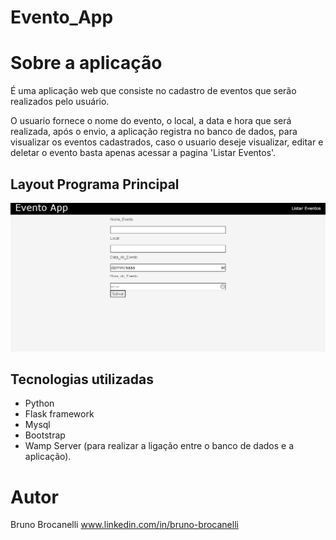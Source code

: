 # Evento_App

# Sobre a aplicação

É uma aplicação web que consiste no cadastro de eventos que serão realizados pelo usuário.

O usuario fornece o nome do evento, o local, a data e hora que será realizada, após o envio, a aplicação registra no banco de dados, para visualizar os eventos cadastrados, caso o usuario deseje visualizar, editar e deletar o evento basta apenas acessar a pagina 'Listar Eventos'.

## Layout Programa Principal
![Web 1](https://github.com/DevBruno01/Assets/blob/main/Eventos_App.PNG)

## Tecnologias utilizadas

- Python
- Flask framework
- Mysql
- Bootstrap
- Wamp Server (para realizar a ligação entre o banco de dados e a aplicação).

# Autor

Bruno Brocanelli
www.linkedin.com/in/bruno-brocanelli
